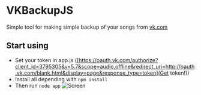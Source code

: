 # VKBackupJS
Simple tool for making simple backup of your songs from [vk.com](https://vk.com)
## Start using
* Set your token in app.js ([https://oauth.vk.com/authorize?client_id=3795305&v=5.7&scope=audio,offline&redirect_uri=http://oauth.vk.com/blank.html&display=page&response_type=token](Get token!))
* Install all depending with `npm install`
* Then run `node app`
![Screen](https://github.com/potterua/VKBackupJS/raw/master/screen.jpg)
